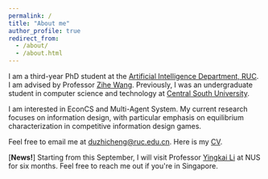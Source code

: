 ```yaml
---
permalink: /
title: "About me"
author_profile: true
redirect_from: 
  - /about/
  - /about.html
---
```


I am a third-year PhD student at the [Artificial Intelligence Department, RUC](http://ai.ruc.edu.cn/).
I am advised by Professor [Zihe Wang](https://gsai.ruc.edu.cn/wangzihe).
Previously, I was an undergraduate student in computer science and technology at [Central South University](https://cse.csu.edu.cn/).

I am interested in EconCS and Multi-Agent System. 
My current research focuses on information design, with particular emphasis on equilibrium characterization in competitive information design games.


Feel free to email me at duzhicheng@ruc.edu.cn.
Here is my [CV](https://duabc.github.io/zhichengdu/files/CV.pdf).

[**News!**] Starting from this September, I will visit Professor [Yingkai Li](https://yingkai-li.github.io/) at NUS for six months. 
Feel free to reach me out if you're in Singapore.
